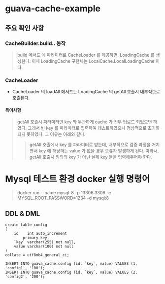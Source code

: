 # guava-cache-example

## 주요 확인 사항

### CacheBuilder.build.. 동작

> build 메서드 에 파라미터로 CacheLoader 를 제공하면, LoadingCache 를 생성한다.
> 이때 LoadingCache 구현체는 LocalCache.LocalLoadingCache 이다.

### CacheLoader
- CacheLoader 의 loadAll 메서드는 LoadingCache 의 getAll 호출시 내부적으로 호출된다.

#### 특이사항

> getAll 호출시 파라미터인 key 와 무관하게 cache 가 전부 업로드 되었으면 하였다.
> 그래서 빈 key 를 파라미터로 입력하여 테스트하였으나 정상적으로 초기화 되지 못하였다.
> 그 이유는 아래와 같다.
> > getAll 호출에서 key 를 파라미터로 받는데, 내부적으로 검증 과정을 거치면서
> > key 에 해당하는 value 가 없을 경우 오류가 발생하게 된다.
> > 따라서, getAll 호출시 임의의 key 가 아닌 실제 key 들을 입력해주어야 한다.

# Mysql 테스트 환경 docker 실행 명령어
> docker run --name mysql-8 -p 13306:3306 -e MYSQL_ROOT_PASSWORD=1234 -d mysql:8

## DDL & DML
```
create table config
(
    id    int auto_increment
        primary key,
    `key` varchar(255) not null,
    value varchar(100) not null
)
collate = utf8mb4_general_ci;

INSERT INTO guava_cache.config (id, `key`, value) VALUES (1, 'config1', '100');
INSERT INTO guava_cache.config (id, `key`, value) VALUES (2, 'config2', '200');

```
